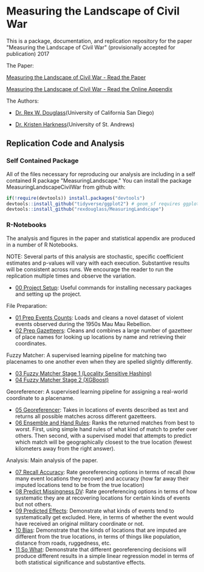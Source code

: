
<!-- README.md is generated from README.Rmd. Please edit that file -->
Measuring the Landscape of Civil War
====================================

This is a package, documentation, and replication repository for the paper "Measuring the Landscape of Civil War" (provisionally accepted for publication) 2017

The Paper:

[Measuring the Landscape of Civil War - Read the Paper](https://github.com/rexdouglass/MeasuringLandscape/blob/master/paper/MeasuringLandscapeOfCivilWar_2017.pdf)

[Measuring the Landscape of Civil War - Read the Online Appendix](https://github.com/rexdouglass/MeasuringLandscape/blob/master/paper/MeasuringLandscape_Appendix.pdf)

The Authors:

-   [Dr. Rex W. Douglass](http://www.rexdouglass.com)(University of California San Diego)

-   [Dr. Kristen Harkness](https://kristenharkness.com/)(University of St. Andrews)

Replication Code and Analysis
-----------------------------

### Self Contained Package

All of the files necessary for reproducing our analysis are including in a self contained R package "MeasuringLandscape." You can install the package MeasuringLandscapeCivilWar from github with:

``` r
if(!require(devtools)) install.packages("devtools")
devtools::install_github("tidyverse/ggplot2") # geom_sf requires ggplot installed off of the dev server
devtools::install_github("rexdouglass/MeasuringLandscape")
```

### R-Notebooks

The analysis and figures in the paper and statistical appendix are produced in a number of R Notebooks.

NOTE: Several parts of this analysis are stochastic, specific coefficient estimates and p-values will vary with each execution. Substantive results will be consistent across runs. We encourage the reader to run the replication multiple times and observe the variation.

-   [00 Project Setup](https://rexdouglass.github.io/MeasuringLandscape/00_project_setup.nb.html): Useful commands for installing necessary packages and setting up the project.

File Preparation:

-   [01 Prep Events Counts](https://rexdouglass.github.io/MeasuringLandscape/01_prep_events_counts.nb.html): Loads and cleans a novel dataset of violent events observed during the 1950s Mau Mau Rebellion.
-   [02 Prep Gazetteers](https://rexdouglass.github.io/MeasuringLandscape/02_prep_gazeteers.nb.html): Cleans and combines a large number of gazetteer of place names for looking up locations by name and retrieving their coordinates.

Fuzzy Matcher: A supervised learning pipeline for matching two placenames to one another even when they are spelled slightly differently.

-   [03 Fuzzy Matcher Stage 1 (Locality Sensitive Hashing)](https://rexdouglass.github.io/MeasuringLandscape/03_fuzzy_matcher_stage_1_lsh.nb.html)
-   [04 Fuzzy Matcher Stage 2 (XGBoost)](https://rexdouglass.github.io/MeasuringLandscape/04_fuzzy_matcher_stage_2_xgboost.nb.html)

Georeferencer: A supervised learning pipeline for assigning a real-world coordinate to a placename.

-   [05 Georeferencer](https://rexdouglass.github.io/MeasuringLandscape/05_georeferencer.nb.html): Takes in locations of events described as text and returns all possible matches across different gazetteers.
-   [06 Ensemble and Hand Rules](https://rexdouglass.github.io/MeasuringLandscape/06_ensemble_and_hand_rules.nb.html): Ranks the returned matches from best to worst. First, using simple hand rules of what kind of match to prefer over others. Then second, with a supervised model that attempts to predict which match will be geographically closest to the true location (fewest kilometers away from the right answer).

Analysis: Main analysis of the paper.

-   [07 Recall Accuracy](https://rexdouglass.github.io/MeasuringLandscape/07_recall_accuracy.nb.html): Rate georeferencing options in terms of recall (how many event locations they recover) and accuracy (how far away their imputed locations tend to be from the true location)
-   [08 Predict Missingness DV](https://rexdouglass.github.io/MeasuringLandscape/08_predict_missingness_lhs.nb.html): Rate georeferencing options in terms of how systematic they are at recovering locations for certain kinds of events but not others.
-   [09 Predicted Effects](https://rexdouglass.github.io/MeasuringLandscape/09_predicted_effects.nb.html): Demonstrate what kinds of events tend to systematically get excluded. Here, in terms of whether the event would have received an original military coordinate or not.
-   [10 Bias](https://rexdouglass.github.io/MeasuringLandscape/10_bias.nb.html): Demonstrate that the kinds of locations that are imputed are different from the true locations, in terms of things like population, distance from roads, ruggedness, etc.
-   [11 So What](https://rexdouglass.github.io/MeasuringLandscape/11_so_what.nb.html): Demonstrate that different georeferencing decisions will produce different results in a simple linear regression model in terms of both statistical significance and substantive effects.
